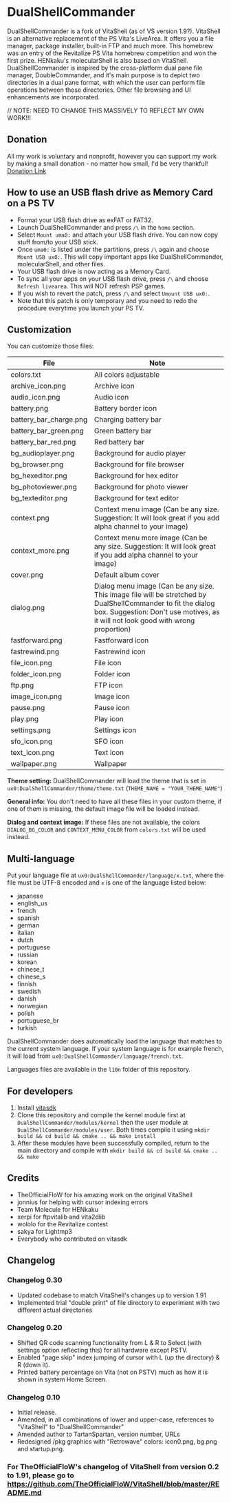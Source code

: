 DualShellCommander
================================================================================

DualShellCommander is a fork of VitaShell (as of VS version 1.9?). VitaShell is an alternative replacement of the PS Vita's LiveArea. It offers you a file manager, package installer, built-in
FTP and much more. This homebrew was an entry of the Revitalize PS Vita homebrew competition and won the first prize. HENkaku's molecularShell is also based on VitaShell. DualShellCommander
is inspired by the cross-platform dual pane file manager, DoubleCommander, and it's main purpose is to depict two directories in a dual pane format, with which the user can perform file
operations between  these directories. Other file browsing and UI enhancements are incorporated.

// NOTE: NEED TO CHANGE THIS MASSIVELY TO REFLECT MY OWN WORK!!!

Donation
--------
All my work is voluntary and nonprofit, however you can support my work by making a small donation - no matter how small, I'd be very thankful!
[Donation Link](https://www.paypal.me/PSVitaTartanSpartan)

How to use an USB flash drive as Memory Card on a PS TV
-------------------------------------------------------
- Format your USB flash drive as exFAT or FAT32.
- Launch DualShellCommander and press `/\` in the `home` section.
- Select `Mount uma0:` and attach your USB flash drive. You can now copy stuff from/to your USB stick.
- Once `uma0:` is listed under the partitions, press `/\` again and choose `Mount USB ux0:`. This will copy important apps like DualShellCommander, molecularShell, and other files.
- Your USB flash drive is now acting as a Memory Card.
- To sync all your apps on your USB flash drive, press `/\` and choose `Refresh livearea`. This will NOT refresh PSP games.
- If you wish to revert the patch, press `/\` and select `Umount USB ux0:`.
- Note that this patch is only temporary and you need to redo the procedure everytime you launch your PS TV.

Customization
-------------
You can customize those files:

| File                   | Note                        |
| ---------------------- | --------------------------- |
| colors.txt             | All colors adjustable       |
| archive_icon.png       | Archive icon                |
| audio_icon.png         | Audio icon                  |
| battery.png            | Battery border icon         |
| battery_bar_charge.png | Charging battery bar        |
| battery_bar_green.png  | Green battery bar           |
| battery_bar_red.png    | Red battery bar             |
| bg_audioplayer.png     | Background for audio player |
| bg_browser.png         | Background for file browser |
| bg_hexeditor.png       | Background for hex editor   |
| bg_photoviewer.png     | Background for photo viewer |
| bg_texteditor.png      | Background for text editor  |
| context.png            | Context menu image (Can be any size. Suggestion: It will look great if you add alpha channel to your image)  |
| context_more.png       | Context menu more image (Can be any size. Suggestion: It will look great if you add alpha channel to your image)  |
| cover.png              | Default album cover         |
| dialog.png             | Dialog menu image (Can be any size. This image file will be stretched by DualShellCommander to fit the dialog box. Suggestion: Don't use motives, as it will not look good with wrong proportion)  |
| fastforward.png        | Fastforward icon            |
| fastrewind.png         | Fastrewind icon             |
| file_icon.png          | File icon                   |
| folder_icon.png        | Folder icon                 |
| ftp.png                | FTP icon                    |
| image_icon.png         | Image icon                  |
| pause.png              | Pause icon                  |
| play.png               | Play icon                   |
| settings.png           | Settings icon               |
| sfo_icon.png           | SFO icon                    |
| text_icon.png          | Text icon                   |
| wallpaper.png          | Wallpaper                   |

**Theme setting:** DualShellCommander will load the theme that is set in `ux0:DualShellCommander/theme/theme.txt` (`THEME_NAME = "YOUR_THEME_NAME"`)

**General info:** You don't need to have all these files in your custom theme, if one of them is missing, the default image file will be loaded instead.

**Dialog and context image:** If these files are not available, the colors `DIALOG_BG_COLOR` and `CONTEXT_MENU_COLOR` from `colors.txt` will be used instead.

Multi-language
--------------
Put your language file at `ux0:DualShellCommander/language/x.txt`, where the file must be UTF-8 encoded and `x` is one of the language listed below:

- japanese
- english_us
- french
- spanish
- german
- italian
- dutch
- portuguese
- russian
- korean
- chinese_t
- chinese_s
- finnish
- swedish
- danish
- norwegian
- polish
- portuguese_br
- turkish

DualShellCommander does automatically load the language that matches to the current system language.
If your system language is for example french, it will load from `ux0:DualShellCommander/language/french.txt`.

Languages files are available in the `l10n` folder of this repository.

For developers
--------------
1. Install [vitasdk](https://github.com/vitasdk)
2. Clone this repository and compile the kernel module first at `DualShellCommander/modules/kernel` then the user module at `DualShellCommander/modules/user`. Both times compile it using `mkdir build && cd build && cmake .. && make install`
3. After these modules have been successfully compiled, return to the main directory and compile with `mkdir build && cd build && cmake .. && make`

Credits
-------
* TheOfficialFloW for his amazing work on the original VitaShell
* jonnius for helping with cursor indexing errors
* Team Molecule for HENkaku
* xerpi for ftpvitalib and vita2dlib
* wololo for the Revitalize contest
* sakya for Lightmp3
* Everybody who contributed on vitasdk

Changelog
---------

### Changelog 0.30
- Updated codebase to match VitaShell's changes up to version 1.91
- Implemented trial "double print" of file directory to experiment with two different actual directories

### Changelog 0.20
- Shifted QR code scanning functionality from L & R to Select (with settings option reflecting this) for all hardware except PSTV.
- Enabled "page skip" index jumping of cursor with L (up the directory) & R (down it).
- Printed battery percentage on Vita (not on PSTV) much as how it is shown in system Home Screen.

### Changelog 0.10
- Initial release.
- Amended, in all combinations of lower and upper-case, references to "VitaShell" to "DualShellCommander"
- Amended author to TartanSpartan, version number, URLs
- Redesigned /pkg graphics with "Retrowave" colors: icon0.png, bg.png and startup.png.

### For TheOfficialFloW's changelog of VitaShell from version 0.2 to 1.91, please go to https://github.com/TheOfficialFloW/VitaShell/blob/master/README.md
